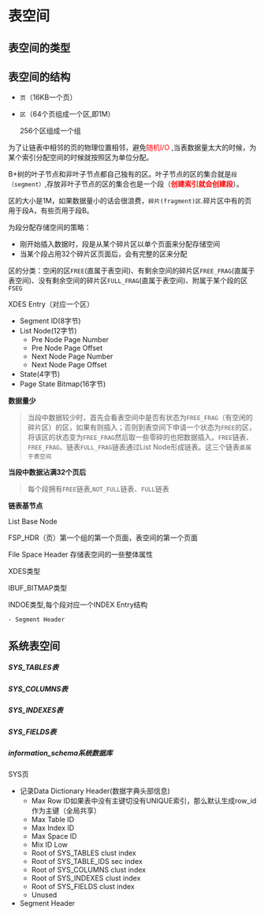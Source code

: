 # 表空间

## 表空间的类型

## 表空间的结构

- `页`（16KB一个页）

- `区`（64个页组成一个区,即1M）

  256个区组成一个组

为了让链表中相邻的页的物理位置相邻，避免<font color='red'>随机I/O</font> ,当表数据量太大的时候，为某个索引分配空间的时候就按照区为单位分配。

B+树的叶子节点和非叶子节点都自己独有的区。叶子节点的区的集合就是`段（segment）`,存放非叶子节点的区的集合也是一个段（<font color=red><b>创建索引就会创建段</b></font>）。

区的大小是1M，如果数据量小的话会很浪费，`碎片(fragment)区`.碎片区中有的页用于段A，有些页用于段B。

为段分配存储空间的策略：

- 刚开始插入数据时，段是从某个碎片区以单个页面来分配存储空间
- 当某个段占用32个碎片区页面后，会有完整的区来分配

区的分类：空闲的区`FREE`(直属于表空间)、有剩余空间的碎片区`FREE_FRAG`(直属于表空间)、没有剩余空间的碎片区`FULL_FRAG`(直属于表空间)、附属于某个段的区`FSEG`

XDES Entry（对应一个区）

- Segment ID(8字节)
- List Node(12字节)
  - Pre Node Page Number
  - Pre Node Page Offset
  - Next Node Page Number
  - Next Node Page Offset
- State(4字节)
- Page State Bitmap(16字节)

<b>数据量少</b>

> 当段中数据较少时，首先会看表空间中是否有状态为`FREE_FRAG`（有空闲的碎片区）的区，如果有则插入；否则到表空间下申请一个状态为`FREE`的区，将该区的状态变为`FREE_FRAG`然后取一些零碎的也把数据插入。`FREE`链表、`FREE_FRAG`、链表`FULL_FRAG`链表通过List Node形成链表。这三个链表`直属于表空间`

<b>当段中数据沾满32个页后</b>

> 每个段拥有`FREE`链表,`NOT_FULL`链表、`FULL`链表

<b>链表基节点</b>

List Base Node



FSP_HDR（页）第一个组的第一个页面，表空间的第一个页面

File Space Header 存储表空间的一些整体属性

XDES类型

IBUF_BITMAP类型

INDOE类型,每个段对应一个INDEX Entry结构

	- Segment Header

## 系统表空间

##### SYS_TABLES表

##### SYS_COLUMNS表

##### SYS_INDEXES表

##### SYS_FIELDS表

##### information_schema系统数据库

SYS页

- 记录Data Dictionary Header(数据字典头部信息)
  - Max Row ID如果表中没有主键切没有UNIQUE索引，那么默认生成row_id作为主键（全局共享）
  - Max Table ID
  - Max Index ID
  - Max Space ID
  - Mix ID Low
  - Root of SYS_TABLES clust index
  - Root of SYS_TABLE_IDS sec index
  - Root of SYS_COLUMNS clust index
  - Root of SYS_INDEXES clust index
  - Root of SYS_FIELDS clust index
  - Unused
- Segment Header